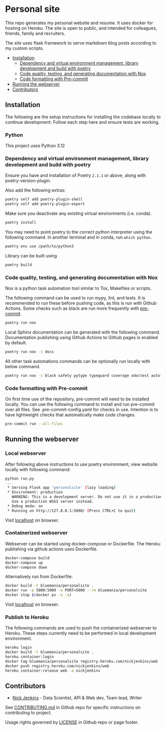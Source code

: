 # Personal site

This repo generates my personal website and resume.
It uses docker for hosting on Heroku.
The site is open to public, and intended for colleagues, friends, family and recruiters.

The site uses flask framework to serve markdown blog posts according to my custom scripts.

* [Installation](#installation)
  * [Dependency and virtual environment management, library development and build with poetry](#dependency-and-virtual-environment-management-library-development-and-build-with-poetry)
  * [Code quality, testing, and generating documentation with Nox](#code-quality-testing-and-generating-documentation-with-nox)
  * [Code formatting with Pre-commit](#code-formatting-with-pre-commit)
* [Running the webserver](#running-the-webserver)
* [Contributors](#contributors)

## Installation

The following are the setup instructions for installing the codebase locally to continue development.
Follow each step here and ensure tests are working.

### Python

This project uses Python 3.12

### Dependency and virtual environment management, library development and build with poetry

Ensure you have and installation of Poetry `2.1.1` or above, along with poetry-version-plugin.

Also add the following extras:

```bash
poetry self add poetry-plugin-shell
poetry self add poetry-plugin-export
```

Make sure you deactivate any existing virtual environments (i.e. conda).

```bash
poetry install
```

You may need to point poetry to the correct python interpreter using the following command.
In another terminal and in conda, run `which python`.
```bash
poetry env use /path/to/python3
```

Library can be built using

```bash
poetry build
```

### Code quality, testing, and generating documentation with Nox

Nox is a python task automation tool similar to Tox, Makefiles or scripts.

The following command can be used to run mypy, lint, and tests.
It is recommended to run these before pushing code, as this is run with Github Actions.
Some checks such as black are run more frequently with [pre-commit](#installing-pre-commit).

```bash
poetry run nox
```

Local Sphinx documentation can be generated with the following command.
Documentation publishing using Github Actions to Github pages is enabled by default.

```bash
poetry run nox -s docs
```

All other task automations commands can be optionally run locally with below command.

```bash
poetry run nox -s black safety pytype typeguard coverage xdoctest autoflake
```

### Code formatting with Pre-commit

On first time use of the repository, pre-commit will need to be installed locally.
You can use the following command to install and run pre-commit over all files.
See .pre-commit-config.yaml for checks in use.
Intention is to have lightweight checks that automatically make code changes.

``` bash
pre-commit run --all-files
```

## Running the webserver

### Local webserver

After following above instructions to use poetry environment, view website locally with following command:

``` bash
python run.py
...
 * Serving Flask app 'personalsite' (lazy loading)
 * Environment: production
   WARNING: This is a development server. Do not use it in a production deployment.
   Use a production WSGI server instead.
 * Debug mode: on
 * Running on http://127.0.0.1:5000/ (Press CTRL+C to quit)
```

Visit [localhost](http://127.0.0.1:5000) on browser.

### Containerized webserver

Webserver can be started using docker-compose or Dockerfile. The Heroku publishing via github actions uses Dockerfile.

``` bash
docker-compose build
docker-compose up
docker-compose down
```

Alternatively run from Dockerfile:

``` bash
docker build -t bluemania/personalsite .
docker run -p 5000:5000 -e PORT=5000 --rm bluemania/personalsite
docker stop $(docker ps -a -q)
```

Visit [localhost](http://0.0.0.0:5000) on browser.

### Publish to Heroku

The following commands are used to push the containerized webserver to Heroku.
These steps currently need to be performed in local development environment.

``` bash
heroku login
docker build -t bluemania/personalsite .
heroku container:login
docker tag bluemania/personalsite registry.heroku.com/nickjenkins/web
docker push registry.heroku.com/nickjenkins/web
heroku container:release web -a nickjenkins

```

## Contributors

* [Nick Jenkins](https://www.ndjenkins.com) - Data Scientist, API & Web dev, Team lead, Writer

See [CONTRIBUTING.md](CONTRIBUTING.md) in Github repo for specific instructions on contributing to project.

Usage rights governed by [LICENSE](LICENSE)  in Github repo or page footer.
